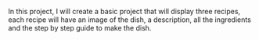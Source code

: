 In this project, I will create a basic project that will display
three recipes, each recipe will have an image of the dish, a description, all the ingredients and the step by step guide to make the dish.
